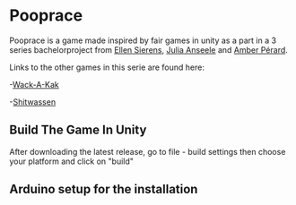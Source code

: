 # Pooprace
Pooprace is a game made inspired by fair games in unity as a part in a 3 series bachelorproject from [Ellen Sierens](https://www.sierensellen.be/ "Ellen Sierens Portfolio"), [Julia Anseele](https://juliaanseele.myportfolio.com/ "Julia Anseele Protfolio") and [Amber Pérard](http://amberperard-devine.be/ "Amber Perard Portfolio"). 

Links to the other games in this serie are found here:

-[Wack-A-Kak](https://github.com/Moongirl1207/Wack-A-Kak)

-[Shitwassen](https://github.com/Moongirl1207/Shitwassen)

## Build The Game In Unity
After downloading the latest release, go to file -  build settings then choose your platform and click on "build"


## Arduino setup for the installation
